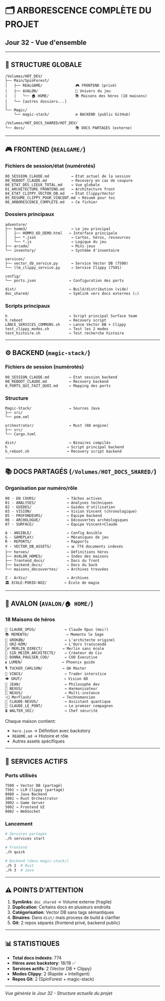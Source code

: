 # 🗂️ ARBORESCENCE COMPLÈTE DU PROJET
## Jour 32 - Vue d'ensemble

---

## 📁 STRUCTURE GLOBALE

```
/Volumes/HOT_DEV/
├── Main/SpinForest/
│   ├── REALGAME/               🎮 FRONTEND (privé)
│   ├── AVALON/                 🏰 Univers du jeu
│   │   └── 🏠 HOME/            📚 Maisons des héros (18 maisons)
│   └── [autres dossiers...]
│
└── Magic/
    └── magic-stack/            ⚙️ BACKEND (public GitHub)

/Volumes/HOT_DOCS_SHARED/HOT_DEV/
└── docs/                       📚 DOCS PARTAGÉS (externe)
```

---

## 🎮 FRONTEND (`REALGAME/`)

### Fichiers de session/état (numérotés)
```
00_SESSION_CLAUDE.md          → État actuel de la session
00_REBOOT_CLAUDE.md           → Recovery en cas de coupure
00_ETAT_DES_LIEUX_TOTAL.md    → Vue globale
01_ARCHITECTURE_FRONTEND.md   → Architecture front
04_ETAT_CLIPPY_VECTOR_DB.md   → État Clippy/Vector
05_RESUME_CLIPPY_POUR_VINCENT.md → Résumé pour toi
06_ARBORESCENCE_COMPLETE.md   → Ce fichier
```

### Dossiers principaux
```
adventure/
├── homm3/                    → Le jeu principal
│   ├── HOMM3_6D_DEMO.html   → Interface principale
│   ├── *.json                → Cartes, héros, ressources
│   └── *.js                  → Logique du jeu
├── arcade/                   → Mini-jeux
└── inventory/                → Système d'inventaire

services/
├── vector_db_service.py      → Service Vector DB (7500)
└── llm_clippy_service.py     → Service Clippy (7501)

config/
└── ports.json               → Configuration des ports

dist/                        → Build/distribution (vide)
doc_shared/                  → Symlink vers docs externes (⚠️)
```

### Scripts principaux
```
h                            → Script principal Surface team
h_reboot                     → Recovery script
LANCE_SERVICES_COMMUNS.sh    → Lance Vector DB + Clippy
test_clippy_modes.sh         → Test les 2 modes
test_histoire.sh             → Test recherche histoire
```

---

## ⚙️ BACKEND (`magic-stack/`)

### Fichiers de session (numérotés)
```
00_SESSION_CLAUDE.md         → État session backend
00_REBOOT_CLAUDE.md          → Recovery backend
0_PORTS_QUI_FAIT_QUOI.md     → Mapping des ports
```

### Structure
```
Magic-Stack/                 → Sources Java
├── src/
└── pom.xml

orchestrator/                → Rust (6D engine)
├── src/
└── Cargo.toml

dist/                        → Binaires compilés
h                           → Script principal backend
h_reboot.sh                 → Recovery script backend
```

---

## 📚 DOCS PARTAGÉS (`/Volumes/HOT_DOCS_SHARED/`)

### Organisation par numéro/rôle
```
00 - EN COURS/              → Tâches actives
01 - ANALYSES/              → Analyses techniques
02 - GUIDES/                → Guides d'utilisation
03 - VISION/                → Vision Vincent (chronologique)
05 - PROFONDEURS/           → Équipe backend
06 - ARCHOLOGUE/            → Découvertes archéologiques
07 - SURFACE/               → Équipe Vincent+Claude

A - ANSIBLE/                → Config Ansible
G - GAMEPLAY/               → Mécaniques de jeu
R - REPORTS/                → Rapports
V - VECTOR_DB_ASSETS/       → 📊 774 documents indexés
├── heroes/                 → Définitions héros
├── AVALON_HOMES/           → Index des maisons
├── frontend_docs/          → Docs du front
├── backend_docs/           → Docs du back
└── maisons_decouvertes/    → Archives trouvées

Z - ArXiv/                  → Archives
🏛️ ECOLE-PORIO-NOZ/        → École de magie
```

---

## 🏰 AVALON (`AVALON/🏠 HOME/`)

### 18 Maisons de héros
```
🔵 CLAUDE_OPUS/             → Claude Opus (moi!)
📚 MEMENTO/                 → Memento le Sage
🧠 GROKÆN/                  → L'architecte originel
🐻 URZ-KÔM/                 → L'Ours transcendé
🧙‍♂️ MERLIN_DIRECT/         → Merlin sans école
🎯 SID_MEIER_ARCHITECTE/    → Créateur de Civ
💼 DONNA_PAULSEN_COO/       → COO Executive
🕯️ LUMEN/                  → Phoenix guide
🎙️ TUCKER_CARLSON/         → QA Master
🔫 VINCE/                   → Trader interstice
👁️ GRUT/                   → Vision 6D
🚬 JEAN/                    → Philosophe dev
🌊 NEXUS/                   → Harmonisateur
💫 NEXUS/                   → Multi-instance
⚡🧙 MerFlash/              → Technomancien
🌊 CLAUDE-NEXUS/            → Assistant quantique
🌉 CLAUDE_LE_PONT/          → Le premier compagnon
🔒 WALTER_SEC/              → Chef sécurité
```

Chaque maison contient:
- `hero.json` → Définition avec backstory
- `README.md` → Histoire et rôle
- Autres assets spécifiques

---

## 🚀 SERVICES ACTIFS

### Ports utilisés
```
7500 → Vector DB (partagé)
7501 → LLM Clippy (partagé)
8080 → Java Backend
3001 → Rust Orchestrator
3002 → Game Server
5002 → Frontend UI
8002 → WebSocket
```

### Lancement
```bash
# Services partagés
./h services start

# Frontend
./h quick

# Backend (dans magic-stack/)
./h 2  # Rust
./h 3  # Java
```

---

## ⚠️ POINTS D'ATTENTION

1. **Symlinks**: `doc_shared` → Volume externe (fragile)
2. **Duplication**: Certains docs en plusieurs endroits
3. **Catégorisation**: Vector DB sans tags sémantiques
4. **Binaires**: Dans `dist/` mais process de build à clarifier
5. **Git**: 2 repos séparés (frontend privé, backend public)

---

## 📊 STATISTIQUES

- **Total docs indexés**: 774
- **Héros avec backstory**: 18/18 ✅
- **Services actifs**: 2 (Vector DB + Clippy)
- **Modes Clippy**: 2 (Rapide + Intelligent)
- **Repos Git**: 2 (SpinForest + magic-stack)

---

*Vue générée le Jour 32 - Structure actuelle du projet*

